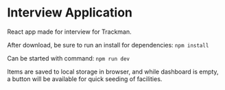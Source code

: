 # Interview Application

React app made for interview for Trackman.


After download, be sure to run an install for dependencies: `npm install`

Can be started with command: `npm run dev`


Items are saved to local storage in browser, and while dashboard is empty, a button will be available for quick seeding of facilities.
